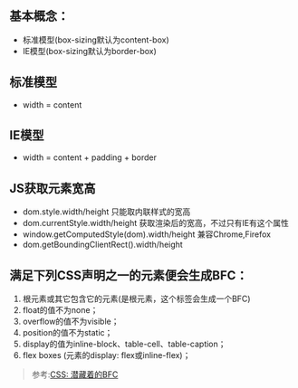 ## 基本概念：
- 标准模型(box-sizing默认为content-box)
- IE模型(box-sizing默认为border-box)

## 标准模型
- width = content

## IE模型
- width = content + padding + border


## JS获取元素宽高
- dom.style.width/height 只能取内联样式的宽高
- dom.currentStyle.width/height 获取渲染后的宽高，不过只有IE有这个属性
- window.getComputedStyle(dom).width/height 兼容Chrome,Firefox
- dom.getBoundingClientRect().width/height

## 满足下列CSS声明之一的元素便会生成BFC：
1. 根元素或其它包含它的元素(<html></html>是根元素，这个标签会生成一个BFC)
2. float的值不为none；
3. overflow的值不为visible；
4. position的值不为static；
5. display的值为inline-block、table-cell、table-caption；
6. flex boxes (元素的display: flex或inline-flex)；
>参考:[CSS: 潜藏着的BFC](https://mp.weixin.qq.com/s?__biz=MzAxODE2MjM1MA==&mid=2651553261&idx=1&sn=5ca1a2a942d9943576fceacde8fc99ec&chksm=8025aa2cb752233a24002fc7b6755e4c1b1e336d6a3e0757b606718528a31931167f174a1d0b&scene=0&key=341be94069104575b318ad1886380c57ab496e27116321ca51c8e219e8cf132e61d99a5735ec1bb3f0503d35d103e039c963504ad7760d3e68c6d1f6da2fae47c1f5f440e52daddd08152d4726182b9a&ascene=0&uin=NjU4MTI5OTg1&devicetype=iMac+MacBookPro14%2C1+OSX+OSX+10.12.5+build(16F2073)&version=12020810&nettype=WIFI&fontScale=100&pass_ticket=Lti%2Fg%2Bng8AXqsUrVWicWjusA6np4NhWmSXpIWQk%2Bj24wMuoha5ALe2un0oZLkqYC)
